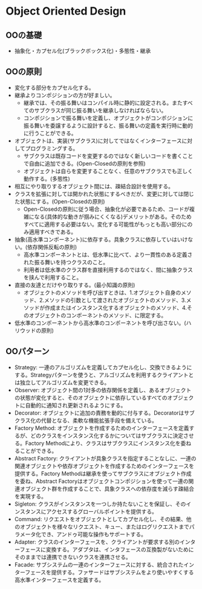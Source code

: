 # Object Oriented Design
## OOの基礎
- 抽象化・カプセル化(ブラックボックス化)・多態性・継承
## OOの原則
- 変化する部分をカプセル化する。
- 継承よりコンポジションの方が好ましい。
  - 継承では、その振る舞いはコンパイル時に静的に設定される。またすべてのサブクラスが同じ振る舞いを継承しなければならない。
  - コンポジションで振る舞いを定義し、オプジェクトがコンポジションに振る舞いを委譲するように設計すると、振る舞いの定義を実行時に動的に行うことができる。
- オブジェクトは、実装(サブクラス)に対してではなくインターフェースに対してプログラミングする。
  - サブクラスは既存コードを変更するのではなく新しいコードを書くことで自由に追加できる。(Open-Closedの原則を参照)
  - オブジェクトは自らを変更することなく、任意のサブクラスでも正しく動作する。(多態性)
- 相互にやり取りするオブジェクト間には、疎結合設計を使用する。
- クラスを拡張に対しては開かれた状態にするべきだが、変更に対しては閉じた状態にする。(Open-Closedの原則)
  - Open-Closedの原則に従う場合、抽象化が必要であるため、コードが複雑になる(具体的な動きが掴みにくくなる)デメリットがある。そのためすべてに適用する必要はない。変化する可能性がもっとも高い部分にのみ適用すべきである。
- 抽象(高水準コンポーネント)に依存する。具象クラスに依存していはいけない。(依存関係反転の原則)
  - 高水準コンポーネントとは、低水準に比べて、より一貫性のある定義された振る舞いを持つクラスのこと。
  - 利用者は低水準のクラス群を直接利用するのではなく、間に抽象クラスを挟んで利用すること。
- 直接の友達とだけやり取りする。(最小知識の原則)
  - オブジェクトのメソッドを呼び出すときは、1.オブジェクト自身のメソッド、2.メソッドの引数として渡されたオブジェクトのメソッド、3.メソッドが作成またはインスタンス化するオブジェクトのメソッド、4.そのオブジェクトのコンポーネントのメソッド、に限定する。
- 低水準のコンポーネントから高水準のコンポーネントを呼び出さない。(ハリウッドの原則)
## OOパターン
- Strategy: 一連のアルゴリズムを定義してカプセル化し、交換できるようにする。Strategyパターンを使うと、アルゴリズムを利用するクライアントとは独立してアルゴリズムを変更できる。
- Observer: オブジェクト間の1対多の依存関係を定義し、あるオブジェクトの状態が変化すると、そのオブジェクトに依存しているすべてのオブジェクトに自動的に通知され更新されるようにする。
- Decorator: オブジェクトに追加の責務を動的に付与する。Decoratorはサブクラス化の代替となる、柔軟な機能拡張手段を備えている。
- Factory Method: オブジェクトを作成するためのインターフェースを定義するが、どのクラスをインスタンス化するかについてはサブクラスに決定させる。Factory Methodにより、クラスはサブクラスにインスタンス化を委ねることができる。
- Abstract Factory: クライアントが具象クラスを指定することなしに、一連の関連オブジェクトや依存オブジェクトを作成するためのインターフェースを提供する。Factory Methodは継承を使ってサブクラスにオブジェクト作成を委ね、Abstract Factoryはオブジェクトコンポジションを使って一連の関連オブジェクト群を作成することで、具象クラスへの依存度を減らす疎結合を実現する。
- Sigleton: クラスがインスタンスを一つしか持たないことを保証し、そのインスタンスにアクセスするグローバルポイントを提供する。
- Command: リクエストをオブジェクトとしてカプセル化し、その結果、他のオブジェクトを様々なリクエスト、キュー、またはログリクエストまでパラメータ化でき、アンドゥ可能な操作もサポートする。
- Adapter: クラスのインターフェースを、クライアントが要求する別のインターフェースに変換する。アダプタは、インタフェースの互換製がないためにそのままでは連携できないクラスを連携させる。
- Facade: サブシステムの一連のインターフェースに対する、統合されたインターフェースを提供する。ファサードはサブシステムをより使いやすくする高水準インターフェースを定義する。